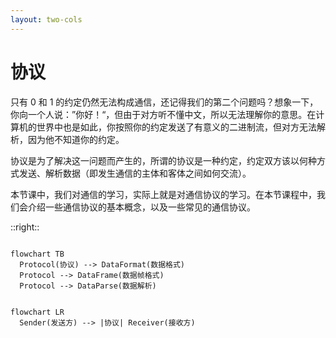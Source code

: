```yaml
---
layout: two-cols
---
```


# 协议

只有 0 和 1 的约定仍然无法构成通信，还记得我们的第二个问题吗？想象一下，你向一个人说：”你好！“，但由于对方听不懂中文，所以无法理解你的意思。在计算机的世界中也是如此，你按照你的约定发送了有意义的二进制流，但对方无法解析，因为他不知道你的约定。

协议是为了解决这一问题而产生的，所谓的协议是一种约定，约定双方该以何种方式发送、解析数据（即发生通信的主体和客体之间如何交流）。

本节课中，我们对通信的学习，实际上就是对通信协议的学习。在本节课程中，我们会介绍一些通信协议的基本概念，以及一些常见的通信协议。

::right::

<div class="h-full w-full flex flex-col items-center justify-center">

```mermaid

flowchart TB
  Protocol(协议) --> DataFormat(数据格式)
  Protocol --> DataFrame(数据帧格式)
  Protocol --> DataParse(数据解析)

```

```mermaid

flowchart LR
  Sender(发送方) --> |协议| Receiver(接收方)

```

</div>

